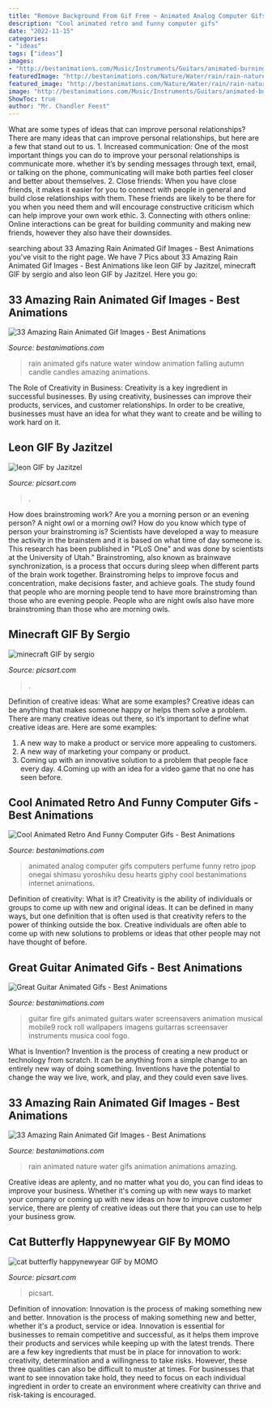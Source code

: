 ```yaml
---
title: "Remove Background From Gif Free ~ Animated Analog Computer Gifs Computers Perfume Funny Retro Jpop Onegai Shimasu Yoroshiku Desu Hearts Giphy Cool Bestanimations Internet Animations"
description: "Cool animated retro and funny computer gifs"
date: "2022-11-15"
categories:
- "ideas"
tags: ["ideas"]
images:
- "http://bestanimations.com/Music/Instruments/Guitars/animated-burning-guitar-on-fire17.gif"
featuredImage: "http://bestanimations.com/Nature/Water/rain/rain-nature-animated-gif-27.gif"
featured_image: "http://bestanimations.com/Nature/Water/rain/rain-nature-animated-gif-27.gif"
image: "http://bestanimations.com/Music/Instruments/Guitars/animated-burning-guitar-on-fire17.gif"
ShowToc: true
author: "Mr. Chandler Feest"
---
```



What are some types of ideas that can improve personal relationships?
There are many ideas that can improve personal relationships, but here are a few that stand out to us. 1. Increased communication: One of the most important things you can do to improve your personal relationships is communicate more. whether it’s by sending messages through text, email, or talking on the phone, communicating will make both parties feel closer and better about themselves. 2. Close friends: When you have close friends, it makes it easier for you to connect with people in general and build close relationships with them. These friends are likely to be there for you when you need them and will encourage constructive criticism which can help improve your own work ethic. 3. Connecting with others online: Online interactions can be great for building community and making new friends, however they also have their downsides.

	

		
searching about 33 Amazing Rain Animated Gif Images - Best Animations you've visit to the right page. We have 7 Pics about 33 Amazing Rain Animated Gif Images - Best Animations like leon GIF by Jazitzel, minecraft GIF by sergio and also leon GIF by Jazitzel. Here you go:
		
    
## 33 Amazing Rain Animated Gif Images - Best Animations

<img loading=lazy src="http://bestanimations.com/Nature/Water/rain/rain-nature-animated-gif-10.gif" onerror="this.onerror=null;this.src='https://tse1.mm.bing.net/th?id=OIP.3Qc-HdfirIGyaZqHjWjsBgHaD0&amp;pid=15.1';" alt="33 Amazing Rain Animated Gif Images - Best Animations">

_Source: bestanimations.com_

>rain animated gifs nature water window animation falling autumn candle candles amazing animations. 

	

The Role of Creativity in Business:
Creativity is a key ingredient in successful businesses. By using creativity, businesses can improve their products, services, and customer relationships. In order to be creative, businesses must have an idea for what they want to create and be willing to work hard on it.

    
## Leon GIF By Jazitzel

<img loading=lazy src="https://cdn130.picsart.com/304475903137201.gif?to=min&amp;r=1024" onerror="this.onerror=null;this.src='https://tse4.mm.bing.net/th?id=OIP.oIAJguYd5O2oG3nYqeliqAHaKC&amp;pid=15.1';" alt="leon GIF by Jazitzel">

_Source: picsart.com_

>. 

	

How does brainstroming work?
Are you a morning person or an evening person? A night owl or a morning owl? How do you know which type of person your brainstroming is? Scientists have developed a way to measure the activity in the brainstem and it is based on what time of day someone is. This research has been published in "PLoS One" and was done by scientists at the University of Utah."
Brainstroming, also known as brainwave synchronization, is a process that occurs during sleep when different parts of the brain work together. Brainstroming helps to improve focus and concentration, make decisions faster, and achieve goals. The study found that people who are morning people tend to have more brainstroming than those who are evening people. People who are night owls also have more brainstroming than those who are morning owls.

    
## Minecraft GIF By Sergio

<img loading=lazy src="https://cdn140.picsart.com/279021557008201.gif?to=min&amp;r=1024" onerror="this.onerror=null;this.src='https://tse3.mm.bing.net/th?id=OIP.9gz9ww0M65RA3ARst9n4vwHaHa&amp;pid=15.1';" alt="minecraft GIF by sergio">

_Source: picsart.com_

>. 

	

Definition of creative ideas: What are some examples?
Creative ideas can be anything that makes someone happy or helps them solve a problem. There are many creative ideas out there, so it’s important to define what creative ideas are. Here are some examples:
1. A new way to make a product or service more appealing to customers.
2. A new way of marketing your company or product.
3. Coming up with an innovative solution to a problem that people face every day.
4.Coming up with an idea for a video game that no one has seen before.

    
## Cool Animated Retro And Funny Computer Gifs - Best Animations

<img loading=lazy src="http://bestanimations.com/Computers/funny-computer-animated-gif-55.gif" onerror="this.onerror=null;this.src='https://tse1.mm.bing.net/th?id=OIP.7gX2zOIKgoMZYnMIyvUquQHaEK&amp;pid=15.1';" alt="Cool Animated Retro And Funny Computer Gifs - Best Animations">

_Source: bestanimations.com_

>animated analog computer gifs computers perfume funny retro jpop onegai shimasu yoroshiku desu hearts giphy cool bestanimations internet animations. 

	

Definition of creativity: What is it?
Creativity is the ability of individuals or groups to come up with new and original ideas. It can be defined in many ways, but one definition that is often used is that creativity refers to the power of thinking outside the box. Creative individuals are often able to come up with new solutions to problems or ideas that other people may not have thought of before.

    
## Great Guitar Animated Gifs - Best Animations

<img loading=lazy src="http://bestanimations.com/Music/Instruments/Guitars/animated-burning-guitar-on-fire17.gif" onerror="this.onerror=null;this.src='https://tse3.mm.bing.net/th?id=OIP.a_rPAGIRH4YMD-q2i3iv5QAAAA&amp;pid=15.1';" alt="Great Guitar Animated Gifs - Best Animations">

_Source: bestanimations.com_

>guitar fire gifs animated guitars water screensavers animation musical mobile9 rock roll wallpapers imagens guitarras screensaver instruments musica cool fogo. 

	

What is Invention?
Invention is the process of creating a new product or technology from scratch. It can be anything from a simple change to an entirely new way of doing something. Inventions have the potential to change the way we live, work, and play, and they could even save lives.

    
## 33 Amazing Rain Animated Gif Images - Best Animations

<img loading=lazy src="http://bestanimations.com/Nature/Water/rain/rain-nature-animated-gif-27.gif" onerror="this.onerror=null;this.src='https://tse2.mm.bing.net/th?id=OIP.9rhRaQGHQIwa9nC9-9n1BwHaHa&amp;pid=15.1';" alt="33 Amazing Rain Animated Gif Images - Best Animations">

_Source: bestanimations.com_

>rain animated nature water gifs animation animations amazing. 

	

Creative ideas are aplenty, and no matter what you do, you can find ideas to improve your business. Whether it's coming up with new ways to market your company or coming up with new ideas on how to improve customer service, there are plenty of creative ideas out there that you can use to help your business grow.

    
## Cat Butterfly Happynewyear GIF By MOMO

<img loading=lazy src="https://cdn140.picsart.com/283981577023201.gif?to=min&amp;r=1024" onerror="this.onerror=null;this.src='https://tse4.mm.bing.net/th?id=OIP.tMxKVVO40FPFK6NWsdVJpwAAAA&amp;pid=15.1';" alt="cat butterfly happynewyear GIF by MOMO">

_Source: picsart.com_

>picsart. 

	

Definition of innovation: Innovation is the process of making something new and better.
Innovation is the process of making something new and better, whether it's a product, service or idea. Innovation is essential for businesses to remain competitive and successful, as it helps them improve their products and services while keeping up with the latest trends.
There are a few key ingredients that must be in place for innovation to work: creativity, determination and a willingness to take risks. However, these three qualities can also be difficult to muster at times. For businesses that want to see innovation take hold, they need to focus on each individual ingredient in order to create an environment where creativity can thrive and risk-taking is encouraged.

